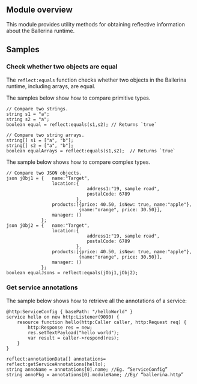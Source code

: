 ## Module overview

This module provides utility methods for obtaining reflective information about the Ballerina runtime.

## Samples

### Check whether two objects are equal

The `reflect:equals` function checks whether two objects in the Ballerina runtime, including arrays, are equal. 

The samples below show how to compare primitive types. 

```ballerina
// Compare two strings.
string s1 = "a";
string s2 = "a";
boolean equal = reflect:equals(s1,s2); // Returns `true`

// Compare two string arrays.
string[] s1 = ["a", "b"];
string[] s2 = ["a", "b"];
boolean equalArrays = reflect:equals(s1,s2);  // Returns `true`
```
The sample below shows how to compare complex types.

```ballerina
// Compare two JSON objects.
json jObj1 = {   name:"Target",
                 location:{
                              address1:"19, sample road",
                              postalCode: 6789
                          },
                 products:[{price: 40.50, isNew: true, name:"apple"},
                           {name:"orange", price: 30.50}],
                 manager: ()
             };
json jObj2 = {   name:"Target",
                 location:{
                              address1:"19, sample road",
                              postalCode: 6789
                          },
                 products:[{price: 40.50, isNew: true, name:"apple"},
                           {name:"orange", price: 30.50}],
                 manager: ()
             };
boolean equalJsons = reflect:equals(jObj1,jObj2);
```

### Get service annotations

The sample below shows how to retrieve all the annotations of a service:

```ballerina
@http:ServiceConfig { basePath: "/helloWorld" }
service hello on new http:Listener(9090) {
    resource function hello(http:Caller caller, http:Request req) {
        http:Response res = new;
        res.setTextPayload("hello world");
        var result = caller->respond(res);
    }
}

reflect:annotationData[] annotations= reflect:getServiceAnnotations(hello); 
string annoName = annotations[0].name; //Eg. “ServiceConfig”
string annoPkg = annotations[0].moduleName; //Eg/ “ballerina.http”

```
